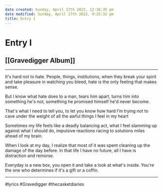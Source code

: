 ```yaml
---
date created: Sunday, April 17th 2022, 12:36:35 pm
date modified: Sunday, April 17th 2022, 9:25:32 pm
title: Entry I
---
```

# Entry I
## [[Gravedigger Album]]
---

It's hard not to hate. People, things, institutions, when they break your spirit and take pleasure in watching you bleed, hate is the only feeling that makes sense.



But I know what hate does to a man, tears him apart, turns him into something he's not, something he promised himself he'd never become.



That's what I need to tell you, to let you know how hard I’m trying not to cave under the weight of all the awful things I feel in my heart



Sometimes my life feels like a deadly balancing act, what I feel slamming up against what I should do, impulsive reactions racing to solutions miles ahead of my brain.



When I look at my day, I realize that most of it was spent cleaning up the damage of the day before. In that life I have no future, all I have is distraction and remorse.



Everyday is a new box, you open it and take a look at what's inside. You're the one who determines if it's a gift or a coffin.

---

#lyrics #Gravedigger #thecasketdiaries